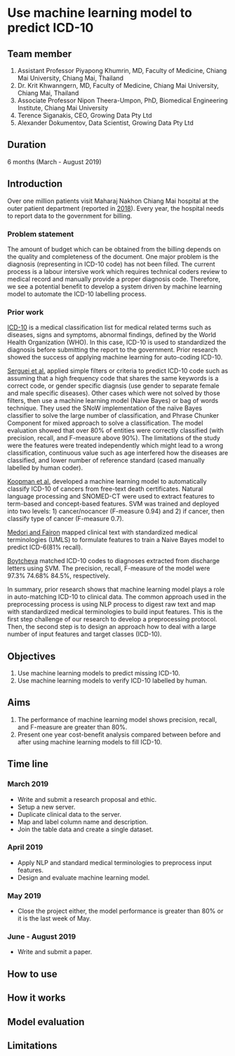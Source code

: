 # Use machine learning model to predict ICD-10

## Team member
1. Assistant Professor Piyapong Khumrin, MD, Faculty of Medicine, Chiang Mai University, Chiang Mai, Thailand
2. Dr. Krit Khwanngern, MD, Faculty of Medicine, Chiang Mai University, Chiang Mai, Thailand
3. Associate Professor Nipon Theera-Umpon, PhD, Biomedical Engineering Institute, Chiang Mai University
4. Terence Siganakis, CEO, Growing Data Pty Ltd
5. Alexander Dokumentov, Data Scientist, Growing Data Pty Ltd

## Duration
6 months (March - August 2019)

## Introduction
Over one million patients visit Maharaj Nakhon Chiang Mai hospital at the outer patient department (reported in [2018](http://www.med.cmu.ac.th/hospital/medrec/2011/index.php?option=com_content&view=category&id=130&Itemid=589)). Every year, the hospital needs to report data to the government for billing. 
### Problem statement
The amount of budget which can be obtained from the billing depends on the quality and completeness of the document. One major problem is the diagnosis (representing in ICD-10 code) has not been filled. The current process is a labour intersive work which requires technical coders review to medical record and manually provide a proper diagnosis code. Therefore, we see a potential benefit to develop a system driven by machine learning model to automate the ICD-10 labelling process.
### Prior work
[ICD-10](https://en.wikipedia.org/wiki/ICD-10) is a medical classification list for medical related terms such as diseases, signs and symptoms, abnormal findings, defined by the World Health Organization (WHO). In this case, ICD-10 is used to standardized the diagnosis before submitting the report to the government. Prior research showed the success of applying machine learning for auto-coding ICD-10. 

[Serguei et al.](https://watermark.silverchair.com/13-5-516.pdf?token=AQECAHi208BE49Ooan9kkhW_Ercy7Dm3ZL_9Cf3qfKAc485ysgAAAmkwggJlBgkqhkiG9w0BBwagggJWMIICUgIBADCCAksGCSqGSIb3DQEHATAeBglghkgBZQMEAS4wEQQM_rB6l2CXCEn65rFzAgEQgIICHNR0jGPFkz5CcmYleFTpxEzR1savr-C4O6Z00kG0BdtRIJS3RYpvI82St6UFm3i1S9e3JiFyMnm9LvsD3t0KiqIrBnruV91HJiba-iLVcANAs2U2P9bSpD4MiJizcuRH4pW7v6E2b5uEIwQ5j0QGrjrvSsRCeuQA3kFSPFCOMxq7HBBLMDLsFlXSBERfHxtnkMhRBtrxRQZ3a_tAgJ70oRFF5LiTJpbANSmhGShufU3H6HlhPJSxetkkznEaZ_1r4e26TmnFYHvNjAUwLDSrV3eopiKjxnR_s-mDe6PWRoeXWmBz2JmB29l0IE9fkG86wlgx-7J0FGuJjOMbRBDTvo2TzU2cPqwcUNlBCcNgN2P2o2PY8rjw_Gr4J-DmuLNjkxayrSYZVi3p75YGaQr_XLwPw-HkTqZtdjwCk9fA2GzcNubW4l4k2o4469PImjxmDnm6gXi_STkQ0im_dc6eXZP8Z_fHiEI4gxWA4I4Br_h021L29TgRiva-thtvaPROop3G3lw1HtMy5mArx_16IfTHcFGXF28N3AH2qFert6cfPnbOZn-FGqKUQVJCce6Cfz8FLjpWq2qYZ2CeWMUC3IjooCHp7VtjGxAW4il61LD2stSJSrv4OMBeWyciPNTJczrZOUVyjX8MIVupQvFVPwOBWW3Q7a8N4mZhI3XuYlZanI0gvfp3KXbtg6NMJxBrAD3yztwGkslU1zLiTw) applied simple filters or criteria to predict ICD-10 code such as assuming that a high frequency code that shares the same keywords is a correct code, or gender specific diagnsis (use gender to separate female and male specific diseases). Other cases which were not solved by those filters, then use a machine learning model (Naive Bayes) or bag of words technique. They used the SNoW implementation of the naïve Bayes classifier to solve the large number of classification, and Phrase Chunker Component for mixed approach to solve a classification. The model evaluation showed that over 80% of entities were correctly classified (with precision, recall, and F-measure above 90%). The limitations of the study were the features were treated independently which might lead to a wrong classification, continuous value such as age interfered how the diseases are classified, and lower number of reference standard (cased manually labelled by human coder).

[Koopman et al.](https://www.sciencedirect.com/science/article/pii/S1386505615300289) developed a machine learning model to automatically classify ICD-10 of cancers from free-text death certificates. Natural language processing and SNOMED-CT were used to extract features to term-based and concept-based features. SVM was trained and deployed into two levels: 1) cancer/nocancer (F-measure 0.94) and 2) if cancer, then classify type of cancer (F-measure 0.7). 

[Medori and Fairon](https://aclanthology.info/pdf/W/W10/W10-1113.pdf) mapped clinical text with standardized medical terminologies (UMLS) to formulate features to train a Naive Bayes model to predict ICD-6(81% recall). 

[Boytcheva](http://www.aclweb.org/anthology/W11-4203) matched ICD-10 codes to diagnoses extracted from discharge letters using SVM. The precision, recall, F-measure of the model were 97.3% 74.68% 84.5%, respectively. 

In summary, prior research shows that machine learning model plays a role in auto-matching ICD-10 to clinical data. The common approach used in the preprocessing process is using NLP process to digest raw text and map with standardized medical terminologies to build input features. This is the first step challenge of our research to develop a preprocessing protocol. Then, the second step is to design an approach how to deal with a large number of input features and target classes (ICD-10).

## Objectives
1. Use machine learning models to predict missing ICD-10.
2. Use machine learning models to verify ICD-10 labelled by human.

## Aims
1. The performance of machine learning model shows precision, recall, and F-measure are greater than 80%.
2. Present one year cost-benefit analysis compared between before and after using machine learning models to fill ICD-10.

## Time line
### March 2019
  * Write and submit a research proposal and ethic.
  * Setup a new server.
  * Duplicate clinical data to the server.
  * Map and label column name and description.
  * Join the table data and create a single dataset.
### April 2019
  * Apply NLP and standard medical terminologies to preprocess input features.
  * Design and evaluate machine learning model.
### May 2019
  * Close the project either, the model performance is greater than 80% or it is the last week of May.
### June - August 2019
  * Write and submit a paper.
  
## How to use
## How it works
## Model evaluation
## Limitations
